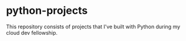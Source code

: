 # python-projects
This repository consists of projects that I've built with Python during my cloud dev fellowship. 
